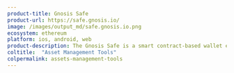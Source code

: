 ```yaml
---
product-title: Gnosis Safe
product-url: https://safe.gnosis.io/
image: /images/output_md/safe.gnosis.io.png
ecosystem: ethereum
platform: ios, android, web
product-description: The Gnosis Safe is a smart contract-based wallet enables users to manage their funds and interact with decentralized applications on Ethereum.
coltitle:  "Asset Management Tools"
colpermalink: assets-management-tools
---
```

